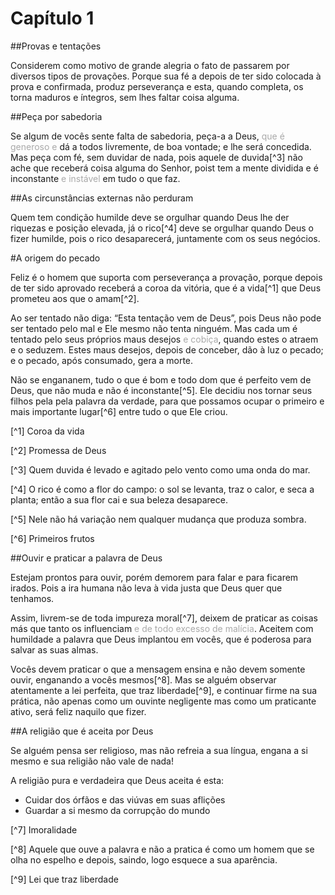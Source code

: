 # Capítulo 1

##Provas e tentações

Considerem como motivo de grande alegria o fato de passarem por diversos tipos de provações. Porque sua fé a depois de ter sido colocada à prova e confirmada, produz perseverança e esta, quando completa, os torna maduros e íntegros, sem lhes faltar coisa alguma.

##Peça por sabedoria

Se algum de vocês sente falta de sabedoria, peça-a a Deus, <font color="darkgray">que é generoso e</font> dá a todos livremente, de boa vontade; e lhe será concedida. Mas peça com fé, sem duvidar de nada, pois aquele de duvida[^3] não ache que receberá coisa alguma do Senhor, poist tem a mente dividida e é inconstante <font color="darkgray">e instável</font> em tudo o que faz.

##As circunstâncias externas não perduram

Quem tem condição humilde deve se orgulhar quando Deus lhe der riquezas e posição elevada, já o rico[^4] deve se orgulhar quando Deus o fizer humilde, pois o rico desaparecerá, juntamente com os seus negócios.

#A origem do pecado

Feliz é o homem que suporta com perseverança a provação, porque depois de ter sido aprovado receberá a coroa da vitória, que é a vida[^1] que Deus prometeu aos que o amam[^2].

Ao ser tentado não diga: “Esta tentação vem de Deus”, pois Deus não pode ser tentado pelo mal e Ele mesmo não tenta ninguém. Mas cada um é tentado pelo seus próprios maus desejos <font color="darkgray">e cobiça</font>, quando estes o atraem e o seduzem. Estes maus desejos, depois de conceber, dão à luz o pecado; e o pecado, após consumado, gera a morte.

Não se engananem, tudo o que é bom e todo dom que é perfeito vem de Deus, que não muda e não é inconstante[^5]. Ele decidiu nos tornar seus filhos pela pela palavra da verdade, para que possamos ocupar o primeiro e mais importante lugar[^6] entre tudo o que Ele criou.

[^1] Coroa da vida

[^2] Promessa de Deus

[^3] Quem duvida é levado e agitado pelo vento como uma onda do mar.

[^4] O rico é como a flor do campo: o sol se levanta, traz o calor, e seca a planta; então a sua flor cai e sua beleza desaparece.

[^5] Nele não há variação nem qualquer mudança que produza sombra.

[^6] Primeiros frutos

##Ouvir e praticar a palavra de Deus

Estejam prontos para ouvir, porém demorem para falar e para ficarem irados. Pois a ira humana não leva à vida justa que Deus quer que tenhamos.

Assim, livrem-se de toda impureza moral[^7], deixem de praticar as coisas más que tanto os influenciam <font color="darkgray">e de todo excesso de malícia</font>. Aceitem com humildade a palavra que Deus implantou em vocês, que é poderosa para salvar as suas almas.

Vocês devem praticar o que a mensagem ensina e não devem somente ouvir, enganando a vocês mesmos[^8]. Mas se alguém observar atentamente a lei perfeita, que traz liberdade[^9], e continuar firme na sua prática, não apenas como um ouvinte negligente mas como um praticante ativo, será feliz naquilo que fizer.

##A religião que é aceita por Deus

Se alguém pensa ser religioso, mas não refreia a sua língua, engana a si mesmo e sua religião não vale de nada!

A religião pura e verdadeira que Deus aceita é esta:
* Cuidar dos órfãos e das viúvas em suas aflições
* Guardar a si mesmo da corrupção do mundo

[^7] Imoralidade

[^8] Aquele que ouve a palavra e não a pratica é como um homem que se olha no espelho e depois, saindo, logo esquece a sua aparência.

[^9] Lei que traz liberdade